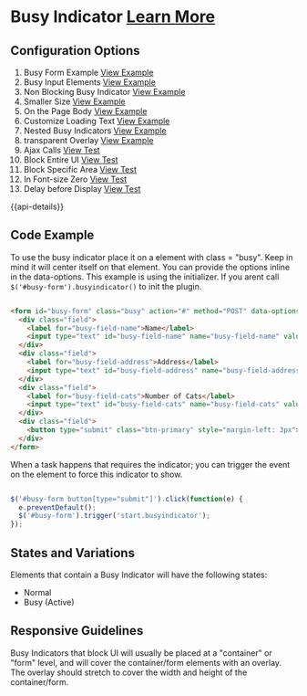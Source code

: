 
# Busy Indicator  [Learn More](#)

## Configuration Options

1. Busy Form Example [View Example]( ../components/busyindicator/example-index)
2. Busy Input Elements [View Example]( ../components/busyindicator/example-inputs)
3. Non Blocking Busy Indicator [View Example]( ../components/busyindicator/example-non-blocking)
4. Smaller Size [View Example]( ../components/busyindicator/example-small)
5. On the Page Body [View Example]( ../components/busyindicator/example-body)
6. Customize Loading Text [View Example]( ../components/busyindicator/example-custom-loading-text.html)
7. Nested Busy Indicators [View Example]( ../components/busyindicator/test-nested.html)
8. transparent Overlay [View Example]( ../components/busyindicator/example-transparent-overlay.html)
9. Ajax Calls [View Test]( ../components/busyindicator/test-ajax-calls)
10. Block Entire UI [View Test]( ../components/busyindicator/test-ajax-calls)
11. Block Specific Area [View Test]( ../components/busyindicator/test-ajax-calls)
12. In Font-size Zero [View Test]( ../components/busyindicator/test-contained-in-font-size-0)
13. Delay before Display [View Test]( ../components/busyindicator/test-delayed-display.html)

{{api-details}}

## Code Example

To use the busy indicator place it on a element with class = "busy". Keep in mind it will center itself on that element.
You can provide the options inline in the data-options. This example is using the initializer. If you arent call `$('#busy-form').busyindicator()` to init the plugin.

```html

<form id="busy-form" class="busy" action="#" method="POST" data-options="{ 'displayDelay': 100, 'timeToComplete': 4000 }">
  <div class="field">
    <label for="busy-field-name">Name</label>
    <input type="text" id="busy-field-name" name="busy-field-name" value="" />
  </div>
  <div class="field">
    <label for="busy-field-address">Address</label>
    <input type="text" id="busy-field-address" name="busy-field-address" value="" />
  </div>
  <div class="field">
    <label for="busy-field-cats">Number of Cats</label>
    <input type="text" id="busy-field-cats" name="busy-field-cats" value="" />
  </div>
  <div class="field">
    <button type="submit" class="btn-primary" style="margin-left: 3px">Submit</button>
  </div>
</form>

```

When a task happens that requires the indicator; you can trigger the event on the element to force this indicator to show.

```javascript

$('#busy-form button[type="submit"]').click(function(e) {
  e.preventDefault();
  $('#busy-form').trigger('start.busyindicator');
});

```

## States and Variations

Elements that contain a Busy Indicator will have the following states:

-   Normal
-   Busy (Active)

## Responsive Guidelines

Busy Indicators that block UI will usually be placed at a "container" or "form" level, and will cover the container/form elements with an overlay. The overlay should stretch to cover the width and height of the container/form.
